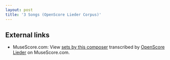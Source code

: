 ```yaml
---
layout: post
title: '3 Songs (OpenScore Lieder Corpus)'
---
```


## External links

- MuseScore.com: View [sets by this composer] transcribed by [OpenScore Lieder] on MuseScore.com.

[sets by this composer]: https://musescore.com/openscore-lieder-corpus/sets/5107787
[OpenScore Lieder]: https://musescore.com/openscore-lieder-corpus


